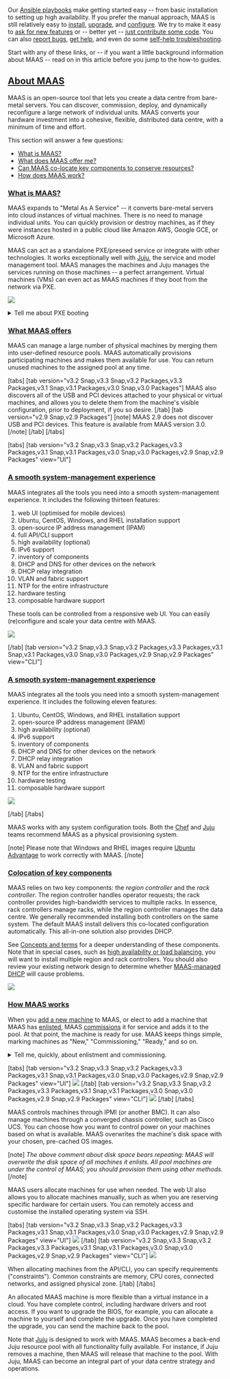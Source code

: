 <!-- "How to get started with MAAS" -->

Our [Ansible playbooks](/t/how-to-spin-up-maas-with-ansible/6367) make getting started easy -- from basic installation to setting up high availability.  If you prefer the manual approach, MAAS is still relatively easy to [install](/t/how-to-install-maas/5128), [upgrade](/t/how-to-upgrade-maas/5436), and [configure](/t/how-to-change-maas-settings/6347).  We try to make it easy to [ask for new features](/t/how-to-request-a-feature/4447) or -- better yet -- [just contribute some code](https://launchpad.net/maas).  You can also [report bugs](/t/how-to-report-a-bug/4446), [get help](/t/how-to-ask-for-help/5428), and even do some [self-help troubleshooting](/t/how-to-troubleshoot-maas/5333).

Start with any of these links, or -- if you want a little background information about MAAS -- read on in this article before you jump to the how-to guides.

<a href="#heading--About-MAAS"><h2 id="heading--About-MAAS">About MAAS</h2></a>

MAAS is an open-source tool that lets you create a data centre from bare-metal servers. You can discover, commission, deploy, and dynamically reconfigure a large network of individual units.  MAAS converts your hardware investment into a cohesive, flexible, distributed data centre, with a minimum of time and effort.

This section will answer a few questions:

- [What is MAAS?](#heading--what-is-maas)
- [What does MAAS offer me?](#heading--what-maas-offers)
- [Can MAAS co-locate key components to conserve resources?](#heading--colocation-of-key-components)
- [How does MAAS work?](#heading--how-maas-works)

<a href="#heading--what-is-maas"><h3 id="heading--what-is-maas">What is MAAS?</h3></a>

MAAS expands to "Metal As A Service" -- it converts bare-metal servers into cloud instances of virtual machines. There is no need to manage individual units. You can quickly provision or destroy machines, as if they were instances hosted in a public cloud like Amazon AWS, Google GCE, or Microsoft Azure.

MAAS can act as a standalone PXE/preseed service or integrate with other technologies. It works exceptionally well with [Juju](https://juju.is/docs/olm/maas), the service and model management tool. MAAS manages the machines and Juju manages the services running on those machines -- a perfect arrangement.  Virtual machines (VMs) can even act as MAAS machines if they boot from the network via PXE.

<a href="https://discourse.maas.io/uploads/default/original/1X/d19eff9ef45c554d085ee1d657e4ddd810eac6df.jpeg" target="_blank"><img src="https://discourse.maas.io/uploads/default/original/1X/d19eff9ef45c554d085ee1d657e4ddd810eac6df.jpeg"></a>

<details><summary>Tell me about PXE booting</summary>

PXE stands for "Preboot Execution Environment," usually pronounced "pixie."  The term refers to a way of booting an OS image (or other software assembly) downloaded to a client via a NIC.  The NIC must be PXE-capable for this to work.  Many NICs can be configured to support PXE boot with a software switch.

</details>

<a href="#heading--what-maas-offers"><h3 id="heading--what-maas-offers">What MAAS offers</h3></a>

MAAS can manage a large number of physical machines by merging them into user-defined resource pools. MAAS automatically provisions participating machines and makes them available for use. You can return unused machines to the assigned pool at any time.

[tabs]
[tab version="v3.2 Snap,v3.3 Snap,v3.2 Packages,v3.3 Packages,v3.1 Snap,v3.1 Packages,v3.0 Snap,v3.0 Packages"]
MAAS also discovers all of the USB and PCI devices attached to your physical or virtual machines, and allows you to delete them from the machine's visible configuration, prior to deployment, if you so desire.
[/tab]
[tab version="v2.9 Snap,v2.9 Packages"]
[note]
MAAS 2.9 does not discover USB and PCI devices.  This feature is available from MAAS version 3.0.
[/note]
[/tab]
[/tabs]

[tabs]
[tab version="v3.2 Snap,v3.3 Snap,v3.2 Packages,v3.3 Packages,v3.1 Snap,v3.1 Packages,v3.0 Snap,v3.0 Packages,v2.9 Snap,v2.9 Packages" view="UI"]
<a href="#heading--ui-smooth-maas-experience"><h3 id="heading--ui-smooth-maas-experience">A smooth system-management experience</h3></a>

MAAS integrates all the tools you need into a smooth system-management experience. It includes the following thirteen features:

1. web UI (optimised for mobile devices)
2. Ubuntu, CentOS, Windows, and RHEL installation support
3. open-source IP address management (IPAM)
4. full API/CLI support
5. high availability (optional)
6. IPv6 support
7. inventory of components
8. DHCP and DNS for other devices on the network
9. DHCP relay integration
10. VLAN and fabric support
11. NTP for the entire infrastructure
12. hardware testing
13. composable hardware support

These tools can be controlled from a responsive web UI.  You can easily (re)configure and scale your data centre with MAAS.

<a href="https://discourse.maas.io/uploads/default/original/1X/00968a71b82ce01c45ae3b345ed6b1270d0927bf.jpeg" target = "_blank"><img src="https://discourse.maas.io/uploads/default/original/1X/00968a71b82ce01c45ae3b345ed6b1270d0927bf.jpeg"></a> 

[/tab]
[tab version="v3.2 Snap,v3.3 Snap,v3.2 Packages,v3.3 Packages,v3.1 Snap,v3.1 Packages,v3.0 Snap,v3.0 Packages,v2.9 Snap,v2.9 Packages" view="CLI"]
<a href="#heading--cli-smooth-maas-experience"><h3 id="heading--cli-smooth-maas-experience">A smooth system-management experience</h3></a>

MAAS integrates all the tools you need into a smooth system-management experience. It includes the following eleven features:

1. Ubuntu, CentOS, Windows, and RHEL installation support
2. open-source IP address management (IPAM)
3. high availability (optional)
4. IPv6 support
5. inventory of components
6. DHCP and DNS for other devices on the network
7. DHCP relay integration
8. VLAN and fabric support
9. NTP for the entire infrastructure
10. hardware testing
11. composable hardware support


<a href="https://discourse.maas.io/uploads/default/original/1X/40fdae53957095e5a830458dc5c7a62ea5d78c10.jpeg" target = "_blank"><img src="https://discourse.maas.io/uploads/default/original/1X/40fdae53957095e5a830458dc5c7a62ea5d78c10.jpeg"></a> 

[/tab]
[/tabs]

MAAS works with any system configuration tools. Both the [Chef](https://www.chef.io/chef) and [Juju](https://jaas.ai/) teams recommend MAAS as a physical provisioning system.

[note]
Please note that Windows and RHEL images require [Ubuntu Advantage](https://www.ubuntu.com/support) to work correctly with MAAS.
[/note]

<a href="#heading--colocation-of-key-components"><h3 id="heading--colocation-of-key-components">Colocation of key components</h3></a>

MAAS relies on two key components: the *region controller* and the *rack controller*. The region controller handles operator requests; the rack controller provides high-bandwidth services to multiple racks. In essence, rack controllers manage racks, while the region controller manages the data centre. We generally recommended installing both controllers on the same system.  The default MAAS install delivers this co-located configuration automatically. This all-in-one solution also provides DHCP. 

See [Concepts and terms](/t/maas-glossary/5416#heading--controllers) for a deeper understanding of these components. Note that in special cases, such as [high availability or load balancing](/t/how-to-enable-high-availability/5120), you will want to install multiple region and rack controllers.  You should also review your existing network design to determine whether [MAAS-managed DHCP](/t/how-to-enable-dhcp/5132) will cause problems.

<a href="https://discourse.maas.io/uploads/default/original/1X/3ad2b128fbc034e9f575f21c0415a6e6c55baea3.jpeg" target = "_blank"><img src="https://discourse.maas.io/uploads/default/original/1X/3ad2b128fbc034e9f575f21c0415a6e6c55baea3.jpeg"></a>

<a href="#heading--how-maas-works"><h3 id="heading--how-maas-works">How MAAS works</h3></a>

When you [add a new machine](/t/how-to-make-machines-available/5160#heading--how-to-add-a-machine-manually) to MAAS, or elect to add a machine that MAAS has [enlisted](/t/how-to-deploy-physical-machines/6193#heading--about-enlistment), MAAS [commissions](/t/how-to-deploy-physical-machines/6193#heading--about-commissioning-machines) it for service and adds it to the pool.  At that point, the machine is ready for use. MAAS keeps things simple, marking machines as "New," "Commissioning," "Ready," and so on.

<details><summary>Tell me, quickly, about enlistment and commissioning.</summary>

There are two ways to add a machine to MAAS.  Assuming it's on the network and capable of PXE-booting, you can add it explicitly -- or MAAS can simply discover it when you turn it on.

Enlistment just means that MAAS discovers a machine when you turn it on, and presents it to the MAAS administrator, so that they can choose whether or not to commission it.  Machines that have only been enlisted will show up in the machine list as "New."

Commissioning means that MAAS has successfully booted the machine, scanned and recorded its resources, and prepared it for eventual deployment.  Machines that you explicitly add are automatically commissioned.  MAAS marks a successfully-commissioned machine as "Ready" in the machine list.

</details>

[tabs]
[tab version="v3.2 Snap,v3.3 Snap,v3.2 Packages,v3.3 Packages,v3.1 Snap,v3.1 Packages,v3.0 Snap,v3.0 Packages,v2.9 Snap,v2.9 Packages" view="UI"]
<a href="https://discourse.maas.io/uploads/default/original/1X/605019de31078dd70df72ff199d812de13a30d00.jpeg" target = "_blank"><img src="https://discourse.maas.io/uploads/default/original/1X/605019de31078dd70df72ff199d812de13a30d00.jpeg"></a>
[/tab]
[tab version="v3.2 Snap,v3.3 Snap,v3.2 Packages,v3.3 Packages,v3.1 Snap,v3.1 Packages,v3.0 Snap,v3.0 Packages,v2.9 Snap,v2.9 Packages" view="CLI"]
<a href="https://discourse.maas.io/uploads/default/original/1X/6aec9b567022216d80596411e689a14e1f594674.jpeg" target = "_blank"><img src="https://discourse.maas.io/uploads/default/original/1X/6aec9b567022216d80596411e689a14e1f594674.jpeg"></a>
[/tab]
[/tabs]

MAAS controls machines through IPMI (or another BMC). It can also manage machines through a converged chassis controller, such as Cisco UCS.  You can choose how you want to control power on your machines based on what is available.  MAAS overwrites the machine's disk space with your chosen, pre-cached OS images.

[note]
*The above comment about disk space bears repeating: MAAS will overwrite the disk space of all machines it enlists. All pool machines are under the control of MAAS; you should provision them using other methods.*
[/note]

MAAS users allocate machines for use when needed. The web UI also allows you to allocate machines manually, such as when you are reserving specific hardware for certain users. You can remotely access and customise the installed operating system via SSH.

[tabs]
[tab version="v3.2 Snap,v3.3 Snap,v3.2 Packages,v3.3 Packages,v3.1 Snap,v3.1 Packages,v3.0 Snap,v3.0 Packages,v2.9 Snap,v2.9 Packages" view="UI"]
<a href="https://discourse.maas.io/uploads/default/original/1X/8101d641c55d912cd66646bd99bbee9bb8f196ab.jpeg" target = "_blank"><img src="https://discourse.maas.io/uploads/default/original/1X/8101d641c55d912cd66646bd99bbee9bb8f196ab.jpeg"></a>
[/tab]
[tab version="v3.2 Snap,v3.3 Snap,v3.2 Packages,v3.3 Packages,v3.1 Snap,v3.1 Packages,v3.0 Snap,v3.0 Packages,v2.9 Snap,v2.9 Packages" view="CLI"]
<a href="https://discourse.maas.io/uploads/default/original/1X/ac3b251a916bb18a7e7e463d7fa3c57ef32628da.jpeg" target = "_blank"><img src="https://discourse.maas.io/uploads/default/original/1X/ac3b251a916bb18a7e7e463d7fa3c57ef32628da.jpeg"></a>

When allocating machines from the API/CLI, you can specify requirements ("constraints"). Common constraints are memory, CPU cores, connected networks, and assigned physical zone.
[/tab]
[/tabs]

An allocated MAAS machine is more flexible than a virtual instance in a cloud. You have complete control, including hardware drivers and root access. If you want to upgrade the BIOS, for example, you can allocate a machine to yourself and complete the upgrade.  Once you have completed the upgrade, you can send the machine back to the pool.

Note that [Juju](https://juju.is/docs/olm/maas) is designed to work with MAAS. MAAS becomes a back-end Juju resource pool with all functionality fully available. For instance, if Juju removes a machine, then MAAS will release that machine to the pool.  With Juju, MAAS can become an integral part of your data centre strategy and operations.
